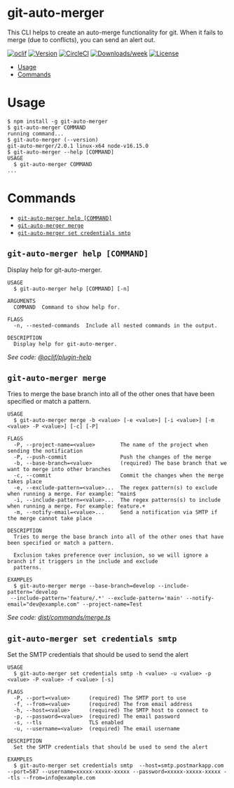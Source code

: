 git-auto-merger
=================

This CLI helps to create an auto-merge functionality for git. When it fails to merge (due to conflicts), you can send an alert out.

[![oclif](https://img.shields.io/badge/cli-oclif-brightgreen.svg)](https://oclif.io)
[![Version](https://img.shields.io/npm/v/oclif-hello-world.svg)](https://npmjs.org/package/oclif-hello-world)
[![CircleCI](https://circleci.com/gh/oclif/hello-world/tree/main.svg?style=shield)](https://circleci.com/gh/oclif/hello-world/tree/main)
[![Downloads/week](https://img.shields.io/npm/dw/oclif-hello-world.svg)](https://npmjs.org/package/oclif-hello-world)
[![License](https://img.shields.io/npm/l/oclif-hello-world.svg)](https://github.com/oclif/hello-world/blob/main/package.json)

<!-- toc -->
* [Usage](#usage)
* [Commands](#commands)
<!-- tocstop -->
# Usage
<!-- usage -->
```sh-session
$ npm install -g git-auto-merger
$ git-auto-merger COMMAND
running command...
$ git-auto-merger (--version)
git-auto-merger/2.0.1 linux-x64 node-v16.15.0
$ git-auto-merger --help [COMMAND]
USAGE
  $ git-auto-merger COMMAND
...
```
<!-- usagestop -->
# Commands
<!-- commands -->
* [`git-auto-merger help [COMMAND]`](#git-auto-merger-help-command)
* [`git-auto-merger merge`](#git-auto-merger-merge)
* [`git-auto-merger set credentials smtp`](#git-auto-merger-set-credentials-smtp)

## `git-auto-merger help [COMMAND]`

Display help for git-auto-merger.

```
USAGE
  $ git-auto-merger help [COMMAND] [-n]

ARGUMENTS
  COMMAND  Command to show help for.

FLAGS
  -n, --nested-commands  Include all nested commands in the output.

DESCRIPTION
  Display help for git-auto-merger.
```

_See code: [@oclif/plugin-help](https://github.com/oclif/plugin-help/blob/v5.1.19/src/commands/help.ts)_

## `git-auto-merger merge`

Tries to merge the base branch into all of the other ones that have been specified or match a pattern.

```
USAGE
  $ git-auto-merger merge -b <value> [-e <value>] [-i <value>] [-m <value> -P <value>] [-c] [-P]

FLAGS
  -P, --project-name=<value>        The name of the project when sending the notification
  -P, --push-commit                 Push the changes of the merge
  -b, --base-branch=<value>         (required) The base branch that we want to merge into other branches
  -c, --commit                      Commit the changes when the merge takes place
  -e, --exclude-pattern=<value>...  The regex pattern(s) to exclude when running a merge. For example: ^main$
  -i, --include-pattern=<value>...  The regex patterns(s) to include when running a merge. For example: feature.+
  -m, --notify-email=<value>...     Send a notification via SMTP if the merge cannot take place

DESCRIPTION
  Tries to merge the base branch into all of the other ones that have been specified or match a pattern.

  Exclusion takes preference over inclusion, so we will ignore a branch if it triggers in the include and exclude
  patterns.

EXAMPLES
  $ git-auto-merger merge --base-branch=develop --include-pattern='develop
 --include-pattern='feature/.*' --exclude-pattern='main' --notify-email="dev@example.com" --project-name=Test
```

_See code: [dist/commands/merge.ts](https://github.com/entrostat/git-auto-merger/blob/v2.0.1/dist/commands/merge.ts)_

## `git-auto-merger set credentials smtp`

Set the SMTP credentials that should be used to send the alert

```
USAGE
  $ git-auto-merger set credentials smtp -h <value> -u <value> -p <value> -P <value> -f <value> [-s]

FLAGS
  -P, --port=<value>      (required) The SMTP port to use
  -f, --from=<value>      (required) The from email address
  -h, --host=<value>      (required) The SMTP host to connect to
  -p, --password=<value>  (required) The email password
  -s, --tls               TLS enabled
  -u, --username=<value>  (required) The email username

DESCRIPTION
  Set the SMTP credentials that should be used to send the alert

EXAMPLES
  $ git-auto-merger set credentials smtp  --host=smtp.postmarkapp.com --port=587 --username=xxxxx-xxxxx-xxxxx --password=xxxxx-xxxxx-xxxxx --tls --from=info@example.com
```
<!-- commandsstop -->

